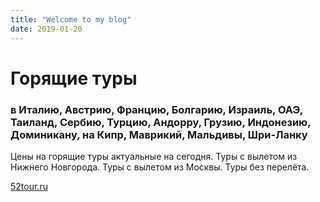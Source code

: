 ```yaml
---
title: "Welcome to my blog"
date: 2019-01-20
---
```



# Горящие туры 

### в Италию, Австрию, Францию, Болгарию, Израиль, ОАЭ, Таиланд, Сербию, Турцию, Андорру, Грузию, Индонезию, Доминикану, на Кипр, Маврикий, Мальдивы, Шри-Ланку

Цены на горящие туры актуальные на сегодня. Туры с вылетом из Нижнего Новгорода. Туры с вылетом из Москвы. Туры без перелёта.

[52tour.ru](https://52tour.ru)

